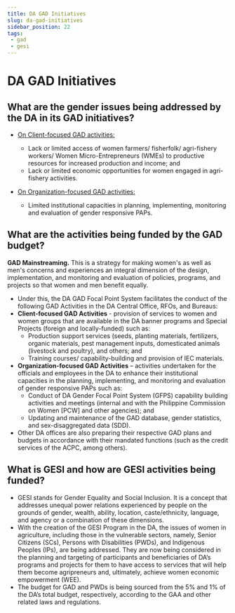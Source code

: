 ```yaml
---
title: DA GAD Initiatives
slug: da-gad-initiatives
sidebar_position: 22
tags:
 - gad
 - gesi
---
```


# DA GAD Initiatives

## What are the gender issues being addressed by the DA in its GAD initiatives?

- <u>On Client-focused GAD activities:</u>

  - Lack or limited access of women farmers/ fisherfolk/ agri-fishery workers/ Women Micro-Entrepreneurs (WMEs) to productive resources for increased production and income; and
  - Lack or limited economic opportunities for women engaged in agri-fishery activities.

- <u>On Organization-focused GAD activities:</u>

  - Limited institutional capacities in planning, implementing, monitoring and evaluation of gender responsive PAPs.

## What are the activities being funded by the GAD budget?

**GAD Mainstreaming.** This is a strategy for making women's as well as men's concerns and experiences an integral dimension of the design, implementation, and monitoring and evaluation of policies, programs, and projects so that women and men benefit equally. 
- Under this, the DA GAD Focal Point System facilitates the conduct of the following GAD Activities in the DA Central Office, RFOs, and Bureaus:
- **Client-focused GAD Activities** - provision of services to women and women groups that are available in the DA banner programs and Special Projects (foreign and locally-funded) such as:
  - Production support services (seeds, planting materials, fertilizers, organic materials, pest management inputs, domesticated animals (livestock and poultry), and others; and
  - Training courses/ capability-building and provision of IEC materials.
- **Organization-focused GAD Activities** – activities undertaken for the officials and employees in the DA to enhance their institutional capacities in the planning, implementing, and monitoring and evaluation of gender responsive PAPs such as:
  - Conduct of DA Gender Focal Point System (GFPS) capability building activities and meetings (internal and with the Philippine Commission on Women [PCW] and other agencies); and
  - Updating and maintenance of the GAD database, gender statistics, and sex-disaggregated data (SDD).
- Other DA offices are also preparing their respective GAD plans and budgets in accordance with their mandated functions (such as the credit services of the ACPC, among others).

## What is GESI and how are GESI activities being funded?

- GESI stands for Gender Equality and Social Inclusion. It is a concept that addresses unequal power relations experienced by people on the grounds of gender, wealth, ability, location, caste/ethnicity, language, and agency or a combination of these dimensions. 
- With the creation of the GESI Program in the DA, the issues of women in agriculture, including those in the vulnerable sectors, namely, Senior Citizens (SCs), Persons with Disabilities (PWDs), and Indigenous Peoples (IPs), are being addressed. They are now being considered in the planning and targeting of participants and beneficiaries of DA’s programs and projects for them to have access to services that will help them become agripreneurs and, ultimately, achieve women economic empowerment (WEE).
- The budget for GAD and PWDs is being sourced from the 5% and 1% of the DA’s total budget, respectively, according to the GAA and other related laws and regulations.
